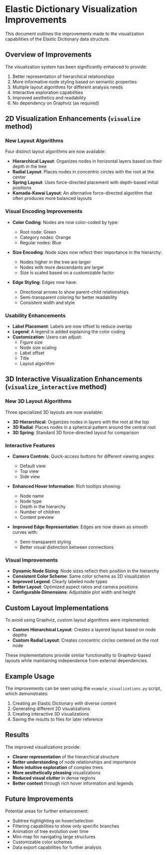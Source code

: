 # Elastic Dictionary Visualization Improvements

This document outlines the improvements made to the visualization capabilities of the Elastic Dictionary data structure.

## Overview of Improvements

The visualization system has been significantly enhanced to provide:

1. Better representation of hierarchical relationships
2. More informative node styling based on semantic properties
3. Multiple layout algorithms for different analysis needs
4. Interactive exploration capabilities
5. Improved aesthetics and readability
6. No dependency on Graphviz (as required)

## 2D Visualization Enhancements (`visualize` method)

### New Layout Algorithms

Four distinct layout algorithms are now available:

- **Hierarchical Layout**: Organizes nodes in horizontal layers based on their depth in the tree
- **Radial Layout**: Places nodes in concentric circles with the root at the center
- **Spring Layout**: Uses force-directed placement with depth-based initial positions
- **Kamada-Kawai Layout**: An alternative force-directed algorithm that often produces more balanced layouts

### Visual Encoding Improvements

- **Color Coding**: Nodes are now color-coded by type:
  - Root node: Green
  - Category nodes: Orange
  - Regular nodes: Blue

- **Size Encoding**: Node sizes now reflect their importance in the hierarchy:
  - Nodes higher in the tree are larger
  - Nodes with more descendants are larger
  - Size is scaled based on a customizable factor

- **Edge Styling**: Edges now have:
  - Directional arrows to show parent-child relationships
  - Semi-transparent coloring for better readability
  - Consistent width and style

### Usability Enhancements

- **Label Placement**: Labels are now offset to reduce overlap
- **Legend**: A legend is added explaining the color coding
- **Customization**: Users can adjust:
  - Figure size
  - Node size scaling
  - Label offset
  - Title
  - Layout algorithm

## 3D Interactive Visualization Enhancements (`visualize_interactive` method)

### New 3D Layout Algorithms

Three specialized 3D layouts are now available:

- **3D Hierarchical**: Organizes nodes in layers with the root at the top
- **3D Radial**: Places nodes in a spherical pattern around the central root
- **3D Spring**: Standard 3D force-directed layout for comparison

### Interactive Features

- **Camera Controls**: Quick-access buttons for different viewing angles:
  - Default view
  - Top view
  - Side view

- **Enhanced Hover Information**: Rich tooltips showing:
  - Node name
  - Node type
  - Depth in the hierarchy
  - Number of children
  - Content preview

- **Improved Edge Representation**: Edges are now drawn as smooth curves with:
  - Semi-transparent styling
  - Better visual distinction between connections

### Visual Improvements

- **Dynamic Node Sizing**: Node sizes reflect their position in the hierarchy
- **Consistent Color Scheme**: Same color scheme as 2D visualization
- **Improved Legend**: Clearly labeled node types
- **Better Layout**: Optimized aspect ratios and camera positions
- **Configurable Dimensions**: Adjustable plot width and height

## Custom Layout Implementations

To avoid using Graphviz, custom layout algorithms were implemented:

- **Custom Hierarchical Layout**: Creates a layered layout based on node depths
- **Custom Radial Layout**: Creates concentric circles centered on the root node

These implementations provide similar functionality to Graphviz-based layouts while maintaining independence from external dependencies.

## Example Usage

The improvements can be seen using the `example_visualizations.py` script, which demonstrates:

1. Creating an Elastic Dictionary with diverse content
2. Generating different 2D visualizations
3. Creating interactive 3D visualizations
4. Saving the results to files for later reference

## Results

The improved visualizations provide:

- **Clearer representation** of the hierarchical structure
- **Better understanding** of node relationships and importance
- **More intuitive exploration** of complex trees
- **More aesthetically pleasing** visualizations
- **Reduced visual clutter** in dense regions
- **Better context** through rich hover information and legends

## Future Improvements

Potential areas for further enhancement:

- Subtree highlighting on hover/selection
- Filtering capabilities to show only specific branches
- Animation of tree evolution over time
- Mini-map for navigating large structures
- Customizable color schemes
- Data export capabilities for further analysis 